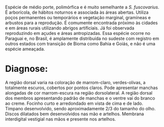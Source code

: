 ﻿Espécie de médio porte, <glossario>polimórfica</glossario> e é muito semelhante a *S. fuscovarius*. É arborícola, de hábitos noturnos e associada às áreas abertas. Utiliza poços permanentes ou temporários e vegetação marginal, gramíneas e arbustos para a reprodução. É comumente encontrada próximo às cidades e em áreas rurais utilizando abrigos artificiais. Já foi observada reproduzindo em açudes e áreas antropizadas.
Essa espécie ocorre no Paraguai e, no Brasil, é amplamente distribuída no sudeste com registro em outros estados com transição de Bioma como Bahia e Goiás, e não é uma espécie ameaçada.


# Diagnose:
A região dorsal varia na coloração de marrom-claro, verdes-olivas, a totalmente escuros, cobertos por pontos claros. Pode apresentar manchas alongadas de cor marrom-escura na região dorsolateral. A região dorsal dos membros apresentando padrão de manchas e o ventre vai do branco ao creme. Focinho curto e arredondado em vista de cima e de lado. Tímpano desenvolvido, sendo aproximadamente 2/3 do tamanho do olho. Discos dilatados bem desenvolvidos nas mão e artelhos. Membrana interdigital vestigial nas mãos e presente nos artelhos.